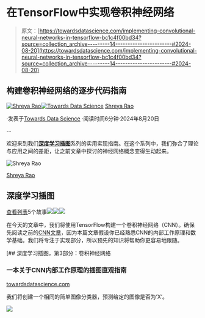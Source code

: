# 在TensorFlow中实现卷积神经网络

> 原文：[https://towardsdatascience.com/implementing-convolutional-neural-networks-in-tensorflow-bc1c4f00bd34?source=collection_archive---------14-----------------------#2024-08-20](https://towardsdatascience.com/implementing-convolutional-neural-networks-in-tensorflow-bc1c4f00bd34?source=collection_archive---------14-----------------------#2024-08-20)

## 构建卷积神经网络的逐步代码指南

[](https://medium.com/@shreya.rao?source=post_page---byline--bc1c4f00bd34--------------------------------)[![Shreya Rao](../Images/03f13be6f5f67783d32f0798f09a4f86.png)](https://medium.com/@shreya.rao?source=post_page---byline--bc1c4f00bd34--------------------------------)[](https://towardsdatascience.com/?source=post_page---byline--bc1c4f00bd34--------------------------------)[![Towards Data Science](../Images/a6ff2676ffcc0c7aad8aaf1d79379785.png)](https://towardsdatascience.com/?source=post_page---byline--bc1c4f00bd34--------------------------------) [Shreya Rao](https://medium.com/@shreya.rao?source=post_page---byline--bc1c4f00bd34--------------------------------)

·发表于[Towards Data Science](https://towardsdatascience.com/?source=post_page---byline--bc1c4f00bd34--------------------------------) ·阅读时间6分钟·2024年8月20日

--

欢迎来到我们[**深度学习插图**](https://medium.com/@shreya.rao/list/deep-learning-illustrated-ae6c27de1640)系列的实用实现指南。在这个系列中，我们弥合了理论与应用之间的差距，让之前文章中探讨的神经网络概念变得生动起来。

![Shreya Rao](../Images/45d3d481fab74a720c78346bc47e95fd.png)

[Shreya Rao](https://medium.com/@shreya.rao?source=post_page-----bc1c4f00bd34--------------------------------)

## 深度学习插图

[查看列表](https://medium.com/@shreya.rao/list/deep-learning-illustrated-ae6c27de1640?source=post_page-----bc1c4f00bd34--------------------------------)5个故事![](../Images/9668eeb3fd221bb26c2341a0ec0bfeab.png)![](../Images/1c261ce54b80b877b7737964ba5bf3f2.png)![](../Images/10364c8fdf64c9c6fb8300ce74259d00.png)

在今天的文章中，我们将使用TensorFlow构建一个卷积神经网络（CNN）。确保先阅读之前的[CNN文章](https://medium.com/r?url=https%3A%2F%2Ftowardsdatascience.com%2Fdeep-learning-illustrated-part-3-convolutional-neural-networks-96b900b0b9e0)，因为本篇文章假设你已经熟悉CNN的内部工作原理和数学基础。我们将专注于实现部分，所以预先的知识将帮助你更容易地跟随。

[](/deep-learning-illustrated-part-3-convolutional-neural-networks-96b900b0b9e0?source=post_page-----bc1c4f00bd34--------------------------------) [## 深度学习插图，第3部分：卷积神经网络

### 一本关于CNN内部工作原理的插图直观指南

[towardsdatascience.com](/deep-learning-illustrated-part-3-convolutional-neural-networks-96b900b0b9e0?source=post_page-----bc1c4f00bd34--------------------------------)

我们将创建一个相同的简单图像分类器，预测给定的图像是否为‘X’。

![](../Images/fe39b7b87a37b206006b26bd67b033a3.png)
